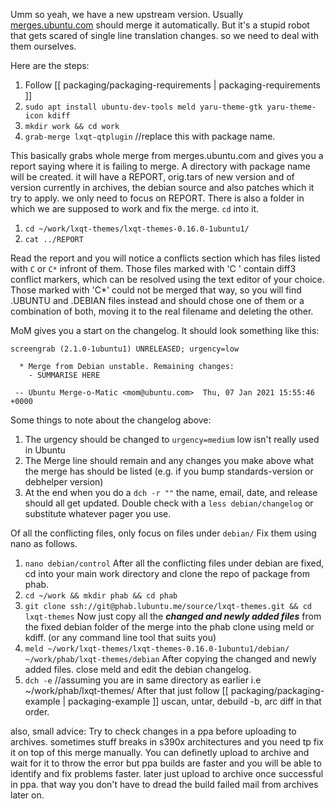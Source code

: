 Umm so yeah, we have a new upstream version. Usually [merges.ubuntu.com](https://merges.ubuntu.com) should merge it automatically. But it's a stupid robot that gets scared of single line translation changes. so we need to deal with them ourselves.

Here are the steps:

  1. Follow [[ packaging/packaging-requirements | packaging-requirements ]]
  1. `sudo apt install ubuntu-dev-tools meld yaru-theme-gtk yaru-theme-icon kdiff`
  1. `mkdir work && cd work`
  1. `grab-merge lxqt-qtplugin`    //replace this with package name. 

This basically grabs whole merge from merges.ubuntu.com and gives you a report saying where it is failing to merge. A directory with package name will be created. it will have a REPORT, orig.tars of new version and of version currently in archives, the debian source and also patches which it try to apply. we only need to focus on REPORT. There is also a folder in which we are supposed to work and fix the merge. `cd` into it.

  1. `cd ~/work/lxqt-themes/lxqt-themes-0.16.0-1ubuntu1/`
  1. `cat ../REPORT`

Read the report and you will notice a conflicts section which has files listed with `C` or `C*` infront of them. Those files marked with 'C ' contain diff3 conflict markers, which can be resolved using the text editor of your choice.  Those marked with 'C*' could not be merged that way, so you will find .UBUNTU and .DEBIAN files instead and should chose one of them or a combination of both, moving it to the real filename and deleting the other.

MoM gives you a start on the changelog. It should look something like this:
```
screengrab (2.1.0-1ubuntu1) UNRELEASED; urgency=low

  * Merge from Debian unstable. Remaining changes:
    - SUMMARISE HERE

 -- Ubuntu Merge-o-Matic <mom@ubuntu.com>  Thu, 07 Jan 2021 15:55:46 +0000
```
Some things to note about the changelog above:
  1. The urgency should be changed to `urgency=medium` low isn't really used in Ubuntu
  1. The Merge line should remain and any changes you make above what the merge has should be listed (e.g. if you bump standards-version or debhelper version)
  1. At the end when you do a `dch -r ""` the name, email, date, and release should all get updated. Double check with a `less debian/changelog` or substitute whatever pager you use.

Of all the conflicting files, only focus on files under `debian/` Fix them using nano as follows.
  1. `nano debian/control`
After all the conflicting files under debian are fixed, cd into your main work directory and clone the repo of package from phab.
  1. `cd ~/work && mkdir phab && cd phab`
  1. `git clone ssh://git@phab.lubuntu.me/source/lxqt-themes.git && cd lxqt-themes`
Now just copy all the ***changed and newly added files*** from the fixed debian folder of the merge into the phab clone using meld or kdiff. (or any command line tool that suits you)
  1. `meld ~/work/lxqt-themes/lxqt-themes-0.16.0-1ubuntu1/debian/ ~/work/phab/lxqt-themes/debian`
After copying the changed and newly added files. close meld and edit the debian changelog.
  1. `dch -e`                                                   //assuming you are in same directory as earlier i.e ~/work/phab/lxqt-themes/
After that just follow [[ packaging/packaging-example | packaging-example ]]
uscan, untar, debuild -b, arc diff in that order.


also, small advice: 
Try to check changes in a ppa before uploading to archives. sometimes stuff breaks in s390x architectures and you need tp fix it on top of this merge manually. You can definetly upload to archive and wait for it to throw the error but ppa builds are faster and you will be able to identify and fix problems faster. later just upload to archive once successful in ppa. that way you don't have to dread the build failed mail from archives later on.